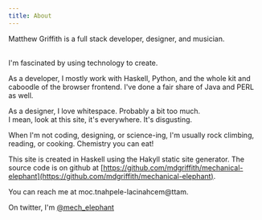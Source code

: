 ```yaml
---
title: About
---
```

<div class="boxed drop-first" >
Matthew Griffith is a full stack developer, designer, and musician.  <br /><br />

</div>

<span class="run-in">I'm fascinated by </span> using technology 
to create. 

As a developer, I mostly work with Haskell, Python, 
and the whole kit and caboodle of the browser frontend. I've done a fair share of Java and PERL as well.

As a designer, I love whitespace.  Probably a bit too much.  
I mean, look at this site, it's everywhere.  It's disgusting.

When I'm not coding, designing, or science-ing, 
I'm usually rock climbing, reading, or cooking.
Chemistry you can eat!

This site is created in Haskell using the Hakyll static site generator. 
The source code is on github at [https://github.com/mdgriffith/mechanical-elephant](https://github.com/mdgriffith/mechanical-elephant).  

You can reach me at <span class="encode">moc.tnahpele-lacinahcem@ttam</span>.

On twitter, I'm <a href="https://twitter.com/mech_elephant">@mech_elephant</a>